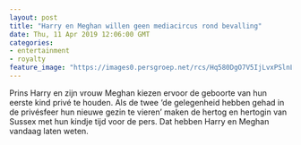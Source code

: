 ```yaml
---
layout: post
title: "Harry en Meghan willen geen mediacircus rond bevalling"
date: Thu, 11 Apr 2019 12:06:00 GMT
categories: 
- entertainment 
- royalty 
feature_image: "https://images0.persgroep.net/rcs/Hq580DgO7V5IjLvxPSlnLb5g-9I/diocontent/144769319/_fitwidth/400/?appId=21791a8992982cd8da851550a453bd7f&quality=0.7"
---
```


Prins Harry en zijn vrouw Meghan kiezen ervoor de geboorte van hun eerste kind privé te houden. Als de twee ‘de gelegenheid hebben gehad in de privésfeer hun nieuwe gezin te vieren’ maken de hertog en hertogin van Sussex met hun kindje tijd voor de pers. Dat hebben Harry en Meghan vandaag laten weten.
